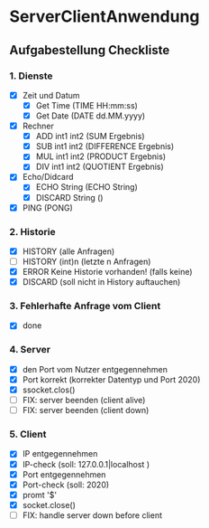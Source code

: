 # ServerClientAnwendung

## Aufgabestellung Checkliste

### 1. Dienste

- [x] Zeit und Datum
  - [x] Get Time (TIME HH:mm:ss)
  - [x] Get Date (DATE dd.MM.yyyy)
- [x] Rechner
  - [x] ADD int1 int2 (SUM Ergebnis)
  - [x] SUB int1 int2 (DIFFERENCE Ergebnis)
  - [x] MUL int1 int2 (PRODUCT Ergebnis)
  - [x] DIV int1 int2 (QUOTIENT Ergebnis)
- [x] Echo/Didcard
  - [x] ECHO String (ECHO String)
  - [x] DISCARD String ()
- [x] PING (PONG)

### 2. Historie

- [x] HISTORY (alle Anfragen)
- [ ] HISTORY (int)n (letzte n Anfragen)
- [x] ERROR Keine Historie vorhanden! (falls keine)
- [x] DISCARD (soll nicht in History auftauchen)

### 3. Fehlerhafte Anfrage vom Client

- [x] done

### 4. Server

- [x] den Port vom Nutzer entgegennehmen
- [x] Port korrekt (korrekter Datentyp und Port 2020)
- [x] ssocket.clos()
- [ ] FIX: server beenden (client alive)
- [ ] FIX: server beenden (client down)
### 5. Client

- [x] IP entgegennehmen
- [x] IP-check (soll: 127.0.0.1|localhost )
- [x] Port entgegennehmen
- [x] Port-check (soll: 2020)
- [x] promt '$'
- [x] socket.close()
- [ ] FIX: handle server down before client